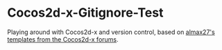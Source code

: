 # Cocos2d-x-Gitignore-Test
Playing around with Cocos2d-x and version control, based on [almax27's templates from the Cocos2d-x forums](http://discuss.cocos2d-x.org/t/which-files-should-go-in-git-repo/28509).
